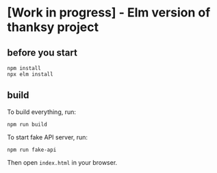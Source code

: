 # [Work in progress] - Elm version of thanksy project

## before you start

```shell
npm install
npx elm install
```

## build

To build everything, run:

```shell
npm run build
```

To start fake API server, run:

```shell
npm run fake-api
```

Then open `index.html` in your browser.
